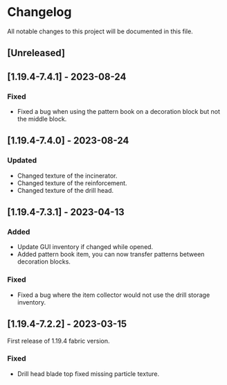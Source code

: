# Changelog

All notable changes to this project will be documented in this file.

## [Unreleased]

## [1.19.4-7.4.1] - 2023-08-24

### Fixed

- Fixed a bug when using the pattern book on a decoration block but not the middle block.

## [1.19.4-7.4.0] - 2023-08-24

### Updated

- Changed texture of the incinerator.
- Changed texture of the reinforcement.
- Changed texture of the drill head.

## [1.19.4-7.3.1] - 2023-04-13

### Added

- Update GUI inventory if changed while opened.
- Added pattern book item, you can now transfer patterns between decoration blocks.

### Fixed

- Fixed a bug where the item collector would not use the drill storage inventory.

## [1.19.4-7.2.2] - 2023-03-15

First release of 1.19.4 fabric version.

### Fixed

- Drill head blade top fixed missing particle texture.